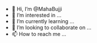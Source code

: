 - 👋 Hi, I’m @MahaBujji
- 👀 I’m interested in ...
- 🌱 I’m currently learning ...
- 💞️ I’m looking to collaborate on ...
- 📫 How to reach me ...

<!---
MahaBujji/MahaBujji is a ✨ special ✨ repository because its `README.md` (this file) appears on your GitHub profile.
You can click the Preview link to take a look at your changes.
--->
